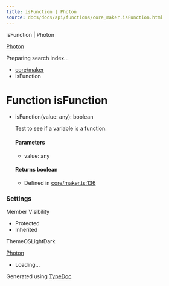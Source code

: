 ```yaml
---
title: isFunction | Photon
source: docs/docs/api/functions/core_maker.isFunction.html
---
```


isFunction | Photon

[Photon](../index.md)




Preparing search index...

* [core/maker](../modules/core_maker.md)
* isFunction

# Function isFunction

* isFunction(value: any): boolean

  Test to see if a variable is a function.

  #### Parameters

  + value: any

  #### Returns boolean

  + Defined in [core/maker.ts:136](https://github.com/mwhite454/photon/blob/main/packages/photon/src/core/maker.ts#L136)

### Settings

Member Visibility

* Protected
* Inherited

ThemeOSLightDark

[Photon](../index.md)

* Loading...

Generated using [TypeDoc](https://typedoc.org/)
